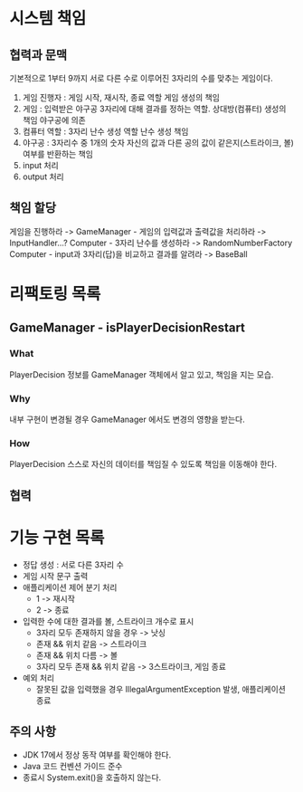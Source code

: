 # 시스템 책임

## 협력과 문맥

기본적으로 1부터 9까지 서로 다른 수로 이루어진 3자리의 수를 맞추는 게임이다.

1. 게임 진행자 : 게임 시작, 재시작, 종료 역할
   게임 생성의 책임
2. 게임 : 입력받은 야구공 3자리에 대해 결과를 정하는 역할.
   상대방(컴퓨터) 생성의 책임
   야구공에 의존
3. 컴퓨터 역할 : 3자리 난수 생성 역할
   난수 생성 책임
4. 야구공 : 3자리수 중 1개의 숫자
   자신의 값과 다른 공의 값이 같은지(스트라이크, 볼) 여부를 반환하는 책임
5. input 처리
6. output 처리

## 책임 할당

게임을 진행하라 -> GameManager - 게임의 입력값과 출력값을 처리하라 -> InputHandler...?
Computer - 3자리 난수를 생성하라 -> RandomNumberFactory
Computer - input과 3자리(답)을 비교하고 결과를 알려라 -> BaseBall

# 리팩토링 목록

## GameManager - isPlayerDecisionRestart

### What

PlayerDecision 정보를 GameManager 객체에서 알고 있고, 책임을 지는 모습.

### Why

내부 구현이 변경될 경우 GameManager 에서도 변경의 영향을 받는다.

### How

PlayerDecision 스스로 자신의 데이터를 책임질 수 있도록 책임을 이동해야 한다.

## 협력

# 기능 구현 목록

- 정답 생성 : 서로 다른 3자리 수
- 게임 시작 문구 출력
- 애플리케이션 제어 분기 처리
    - 1 -> 재시작
    - 2 -> 종료
- 입력한 수에 대한 결과를 볼, 스트라이크 개수로 표시
    - 3자리 모두 존재하지 않을 경우 -> 낫싱
    - 존재 && 위치 같음 -> 스트라이크
    - 존재 && 위치 다름 -> 볼
    - 3자리 모두 존재 && 위치 같음 -> 3스트라이크, 게임 종료
- 예외 처리
    - 잘못된 값을 입력했을 경우 IllegalArgumentException 발생, 애플리케이션 종료

## 주의 사항

- JDK 17에서 정상 동작 여부를 확인해야 한다.
- Java 코드 컨벤션 가이드 준수
- 종료시 System.exit()을 호출하지 않는다.

